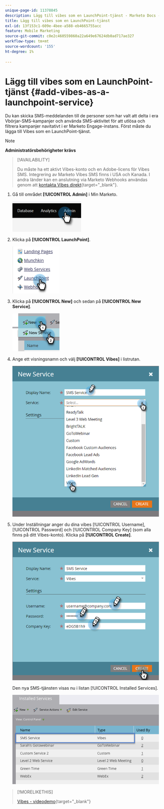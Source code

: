 ```yaml
---
unique-page-id: 11378845
description: Lägg till vibes som en LaunchPoint-tjänst - Marketo Docs - Produktdokumentation
title: Lägg till vibes som en LaunchPoint-tjänst
exl-id: 13f153c1-609e-4bee-a588-eb4665755acc
feature: Mobile Marketing
source-git-commit: c0e2c460559860a22a649e67624db0ad717ae327
workflow-type: tm+mt
source-wordcount: '155'
ht-degree: 1%

---
```


# Lägg till vibes som en LaunchPoint-tjänst {#add-vibes-as-a-launchpoint-service}

Du kan skicka SMS-meddelanden till de personer som har valt att delta i era Vbörjar-SMS-kampanjer och använda SMS-aktivitet för att utlösa och filtrera kampanjer navitativt i er Marketo Engage-instans. Först måste du lägga till Vibes som en LaunchPoint-tjänst.

>[!NOTE]
>
>**Administratörsbehörigheter krävs**

>[!AVAILABILITY]
>
>Du måste ha ett aktivt Vibes-konto och en Adobe-licens för Vibes SMS. Integrering av Marketo Vibes SMS finns i USA och Kanada. I andra länder kan en anslutning via Marketo Webhooks användas genom att [kontakta Vibes direkt](https://www.vibes.com/talk-to-sales){target="_blank"}.

1. Gå till området **[!UICONTROL Admin]** i Min Marketo.

   ![](assets/add-vibes-as-a-launchpoint-service-1.png)

1. Klicka på **[!UICONTROL LaunchPoint]**.

   ![](assets/add-vibes-as-a-launchpoint-service-2.png)

1. Klicka på **[!UICONTROL New]** och sedan på **[!UICONTROL New Service]**.

   ![](assets/add-vibes-as-a-launchpoint-service-3.png)

1. Ange ett visningsnamn och välj **[!UICONTROL Vibes]** i listrutan.

   ![](assets/add-vibes-as-a-launchpoint-service-4.png)

1. Under Inställningar anger du dina vibes [!UICONTROL Username], [!UICONTROL Password] och [!UICONTROL Company Key] (som alla finns på ditt Vibes-konto). Klicka på **[!UICONTROL Create]**.

   ![](assets/add-vibes-as-a-launchpoint-service-5.png)

   Den nya SMS-tjänsten visas nu i listan [!UICONTROL Installed Services].

   ![](assets/add-vibes-as-a-launchpoint-service-6.png)

>[!MORELIKETHIS]
>
>[Vibes - videodemo](https://vimeo.com/215233767/1ed136adbc){target="_blank"}
